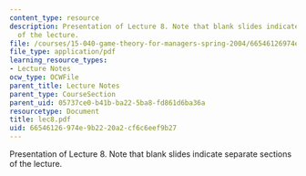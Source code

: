 ```yaml
---
content_type: resource
description: Presentation of Lecture 8. Note that blank slides indicate separate sections
  of the lecture.
file: /courses/15-040-game-theory-for-managers-spring-2004/66546126974e9b2220a2cf6c6eef9b27_lec8.pdf
file_type: application/pdf
learning_resource_types:
- Lecture Notes
ocw_type: OCWFile
parent_title: Lecture Notes
parent_type: CourseSection
parent_uid: 05737ce0-b41b-ba22-5ba8-fd861d6ba36a
resourcetype: Document
title: lec8.pdf
uid: 66546126-974e-9b22-20a2-cf6c6eef9b27
---
```

Presentation of Lecture 8. Note that blank slides indicate separate sections of the lecture.


